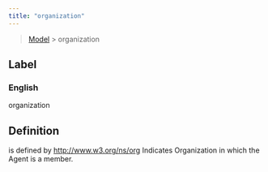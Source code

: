 ```yaml
---
title: "organization"
---
```


> [Model](./../) > organization

## Label

### English
organization


## Definition
is defined by http://www.w3.org/ns/org Indicates Organization in which the Agent is a member. 


    
